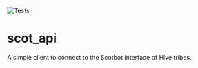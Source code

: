 ![Tests](https://github.com/LeoFinance/scot_api/actions/workflows/dart.yml/badge.svg)

# scot_api

A simple client to connect to the Scotbot interface of Hive tribes.
